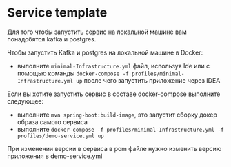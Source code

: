 # Service template

Для того чтобы запустить сервис на локальной машине вам понадобятся kafka и postgres.

Чтобы запустить Kafka и postgres на локальной машине в Docker:
 - выполните `minimal-Infrastructure.yml` файл, используя Ide или с помощью команды `docker-compose -f profiles/minimal-Infrastructure.yml up` после чего запустить приложение через IDEA

Если вы хотите запустить сервис в составе docker-compose выполните следующее:
- выполните `mvn spring-boot:build-image`, это запустит сборку докер образа самого сервиса
- выполните `docker-compose -f profiles/minimal-Infrastructure.yml -f profiles/demo-service.yml up`
 
 При изменении версии в сервиса в pom файле нужно изменить версию приложения в demo-service.yml   
 